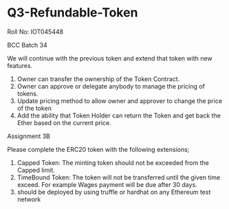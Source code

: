 # Q3-Refundable-Token
Roll No: IOT045448

BCC Batch 34

We will continue with the previous token and extend that token with new features.

1. Owner can transfer the ownership of the Token Contract.
2. Owner can approve or delegate anybody to manage the pricing of tokens.
3. Update pricing method to allow owner and approver to change the price of the token
3. Add the ability that Token Holder can return the Token and get back the Ether based on the current price.


  Assignment 3B
  
  Please complete the ERC20 token with the following extensions;
    
  1) Capped Token: The minting token should not be exceeded from the Capped limit.
  2) TimeBound Token: The token will not be transferred until the given time exceed. For example Wages payment will be due after 30 days.
  3) should be deployed by using truffle or hardhat on any Ethereum test network
